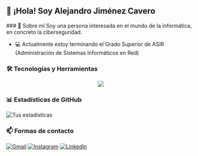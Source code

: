 ## 👋 ¡Hola! Soy Alejandro Jiménez Cavero

<body>
### 🚀 Sobre mí
Soy una persona interesada en el mundo de la informática, en concreto la ciberseguridad.

- 💻 Actualmente estoy terminando el Grado Superior de ASIR (Administración de Sistemas Informáticos en Red)

### 🛠️ Tecnologías y Herramientas
<p align="center">
  <a href="https://skillicons.dev">
    <img src="https://skillicons.dev/icons?i=docker,azure,vim" />
  </a>
</p>

### 📊 Estadísticas de GitHub
![Tus estadísticas](https://github-readme-stats.vercel.app/api?username=AlejandroCavero&show_icons=true&theme=radical)

### 📫 Formas de contacto
[![Gmail](https://img.shields.io/badge/-Gmail-D14836?style=flat&logo=gmail&logoColor=white)](mailto:jimenezcaveroalejandro@gmail.com)
[![Instagram](https://img.shields.io/badge/-Instagram-E4405F?style=flat&logo=instagram&logoColor=white)](https://instagram.com/alejandrocavero)
[![LinkedIn](https://img.shields.io/badge/-LinkedIn-0077B5?style=flat&logo=linkedin&logoColor=white)](https://linkedin.com/in/alejandro-jiménez-65b450252/)
</body>
